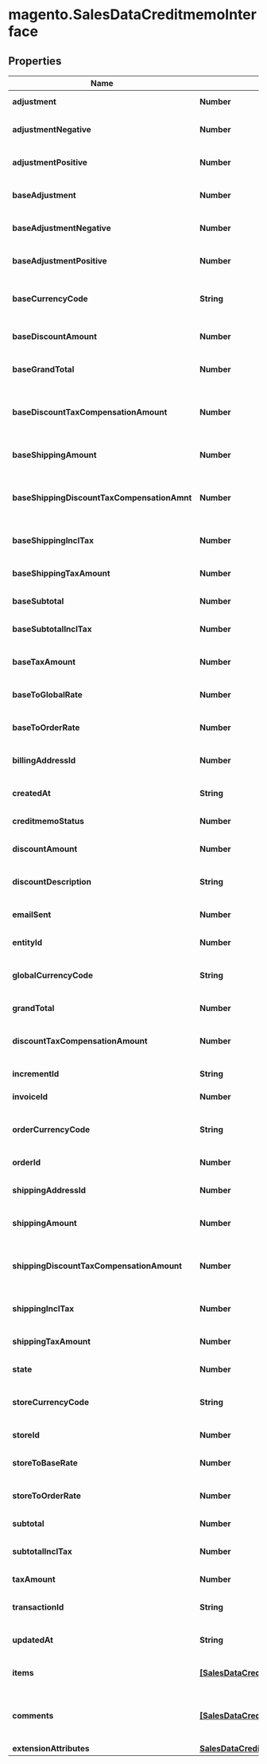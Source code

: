# magento.SalesDataCreditmemoInterface

## Properties
Name | Type | Description | Notes
------------ | ------------- | ------------- | -------------
**adjustment** | **Number** | Credit memo adjustment. | [optional] 
**adjustmentNegative** | **Number** | Credit memo negative adjustment. | [optional] 
**adjustmentPositive** | **Number** | Credit memo positive adjustment. | [optional] 
**baseAdjustment** | **Number** | Credit memo base adjustment. | [optional] 
**baseAdjustmentNegative** | **Number** | Credit memo negative base adjustment. | [optional] 
**baseAdjustmentPositive** | **Number** | Credit memo positive base adjustment. | [optional] 
**baseCurrencyCode** | **String** | Credit memo base currency code. | [optional] 
**baseDiscountAmount** | **Number** | Credit memo base discount amount. | [optional] 
**baseGrandTotal** | **Number** | Credit memo base grand total. | [optional] 
**baseDiscountTaxCompensationAmount** | **Number** | Credit memo base discount tax compensation amount. | [optional] 
**baseShippingAmount** | **Number** | Credit memo base shipping amount. | [optional] 
**baseShippingDiscountTaxCompensationAmnt** | **Number** | Credit memo base shipping discount tax compensation amount. | [optional] 
**baseShippingInclTax** | **Number** | Credit memo base shipping including tax. | [optional] 
**baseShippingTaxAmount** | **Number** | Credit memo base shipping tax amount. | [optional] 
**baseSubtotal** | **Number** | Credit memo base subtotal. | [optional] 
**baseSubtotalInclTax** | **Number** | Credit memo base subtotal including tax. | [optional] 
**baseTaxAmount** | **Number** | Credit memo base tax amount. | [optional] 
**baseToGlobalRate** | **Number** | Credit memo base-to-global rate. | [optional] 
**baseToOrderRate** | **Number** | Credit memo base-to-order rate. | [optional] 
**billingAddressId** | **Number** | Credit memo billing address ID. | [optional] 
**createdAt** | **String** | Credit memo created-at timestamp. | [optional] 
**creditmemoStatus** | **Number** | Credit memo status. | [optional] 
**discountAmount** | **Number** | Credit memo discount amount. | [optional] 
**discountDescription** | **String** | Credit memo discount description. | [optional] 
**emailSent** | **Number** | Credit memo email sent flag value. | [optional] 
**entityId** | **Number** | Credit memo ID. | [optional] 
**globalCurrencyCode** | **String** | Credit memo global currency code. | [optional] 
**grandTotal** | **Number** | Credit memo grand total. | [optional] 
**discountTaxCompensationAmount** | **Number** | Credit memo discount tax compensation amount. | [optional] 
**incrementId** | **String** | Credit memo increment ID. | [optional] 
**invoiceId** | **Number** | Credit memo invoice ID. | [optional] 
**orderCurrencyCode** | **String** | Credit memo order currency code. | [optional] 
**orderId** | **Number** | Credit memo order ID. | 
**shippingAddressId** | **Number** | Credit memo shipping address ID. | [optional] 
**shippingAmount** | **Number** | Credit memo shipping amount. | [optional] 
**shippingDiscountTaxCompensationAmount** | **Number** | Credit memo shipping discount tax compensation amount. | [optional] 
**shippingInclTax** | **Number** | Credit memo shipping including tax. | [optional] 
**shippingTaxAmount** | **Number** | Credit memo shipping tax amount. | [optional] 
**state** | **Number** | Credit memo state. | [optional] 
**storeCurrencyCode** | **String** | Credit memo store currency code. | [optional] 
**storeId** | **Number** | Credit memo store ID. | [optional] 
**storeToBaseRate** | **Number** | Credit memo store-to-base rate. | [optional] 
**storeToOrderRate** | **Number** | Credit memo store-to-order rate. | [optional] 
**subtotal** | **Number** | Credit memo subtotal. | [optional] 
**subtotalInclTax** | **Number** | Credit memo subtotal including tax. | [optional] 
**taxAmount** | **Number** | Credit memo tax amount. | [optional] 
**transactionId** | **String** | Credit memo transaction ID. | [optional] 
**updatedAt** | **String** | Credit memo updated-at timestamp. | [optional] 
**items** | [**[SalesDataCreditmemoItemInterface]**](SalesDataCreditmemoItemInterface.md) | Array of credit memo items. | 
**comments** | [**[SalesDataCreditmemoCommentInterface]**](SalesDataCreditmemoCommentInterface.md) | Array of any credit memo comments. Otherwise, null. | [optional] 
**extensionAttributes** | [**SalesDataCreditmemoExtensionInterface**](SalesDataCreditmemoExtensionInterface.md) |  | [optional] 


